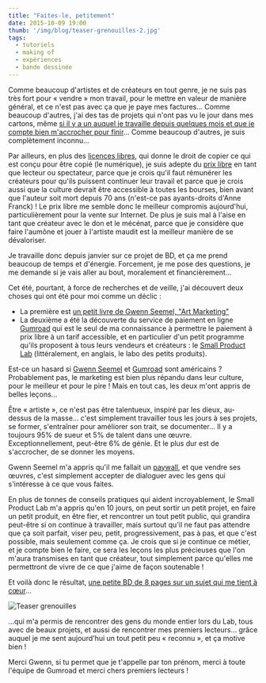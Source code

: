 ```yaml
---
title: "Faites-le, petitement"
date: 2015-10-09 19:00
thumb: '/img/blog/teaser-grenouilles-2.jpg'
tags:
  - tutoriels
  - making of
  - expériences
  - bande dessinée
---
```


Comme beaucoup d'artistes et de créateurs en tout genre, je ne suis pas très fort pour «&nbsp;vendre&nbsp;» mon travail, pour le mettre en valeur de manière général, et ce n'est pas avec ça que je paye mes factures...
Comme beaucoup d'autres, j'ai des tas de projets qui n'ont pas vu le jour dans mes cartons, même [si il y a un auquel je travaille depuis quelques mois et que je compte bien m'accrocher pour finir](../blog/projet-bd)...
Comme beaucoup d'autres, je suis complètement inconnu...

Par ailleurs, en plus des [licences libres](../a-propos/#fond-d-ecrans), qui donne le droit de copier ce qui est conçu pour être copié (le numérique), je suis adepte du [prix libre](https://fr.wikipedia.org/wiki/Prix_libre) en tant que lecteur ou spectateur, parce que je crois qu'il faut rémunérer les créateurs pour qu'ils puissent continuer leur travail et parce que je crois aussi que la culture devrait être accessible à toutes les bourses, bien avant que l'auteur soit mort depuis 70 ans (n'est-ce pas ayants-droits d'Anne Franck) ! Le prix libre me semble donc le meilleur compromis aujourd'hui, particulièrement pour la vente sur Internet. De plus je suis mal à l'aise en tant que créateur avec le don et le mécénat, parce que je considère que faire l'aumône et jouer à l'artiste maudit est la meilleur manière de se dévaloriser.

Je travaille donc depuis janvier sur ce projet de BD, et ça me prend beaucoup de temps et d'énergie. Forcement, je me pose des questions, je me demande si je vais aller au bout, moralement et financièrement...

Cet été, pourtant, à force de recherches et de veille, j'ai découvert deux choses qui ont été pour moi comme un déclic :
- La première est [un petit livre de Gwenn Seemel, "Art Marketing"](http://www.gwennseemel.com/index.php/pages/from-fr/category/marketing_art/)
- La deuxième a été la découverte du service de paiement en ligne [Gumroad](https://gumroad.com) qui est le seul de ma connaissance à permettre le paiement à prix libre à un tarif accessible, et en particulier d'un petit programme qu'ils proposent à tous leurs vendeurs et créateurs : le [Small Product Lab](https://gumroad.com/smallproductlab) (littéralement, en anglais, le labo des petits produits).

Est-ce un hasard si [Gwenn Seemel](http://www.gwennseemel.com/) et [Gumroad](https://gumroad.com) sont américains ? Probablement pas, le marketing est bien plus répandu dans leur culture, pour le meilleur et pour le pire !
Mais en tout cas, les deux m'ont appris de belles leçons...

Être « artiste », ce n'est pas être talentueux, inspiré par les dieux, au-dessus de la masse... c'est simplement travailler tous les jours à ses projets, se former, s'entraîner pour améliorer son trait, se documenter... Il y a toujours 95% de sueur et 5% de talent dans une œuvre. Exceptionnellement, peut-être 6% de génie. Et le plus dur est de s'accrocher, de se donner les moyens.

Gwenn Seemel m'a appris qu'il me fallait un [paywall](https://fr.wikipedia.org/wiki/P%C3%A9age_%28informatique%29), et que vendre ses œuvres, c'est simplement accepter de dialoguer avec les gens qui s'intéresse à ce que vous faites.

En plus de tonnes de conseils pratiques qui aident incroyablement, le Small Product Lab m'a appris qu'en 10 jours, on peut sortir un petit projet, en faire un petit produit, en être fier, et rencontrer un tout petit public, qui grandira peut-être si on continue à travailler, mais surtout qu'il ne faut pas attendre que ça soit parfait, viser peu, petit, progressivement, pas à pas, et que c'est possible, mais seulement comme ça.
Je crois que si je continue ce métier, et je compte bien le faire, ce sera les leçons les plus précieuses que l'on m'aura transmises en tant que créateur, tout simplement parce qu'elles me permettront de vivre de ce que j'aime de façon soutenable !

Et voilà donc le résultat, [une petite BD de 8 pages sur un sujet qui me tient à cœur](../bd/)...

![Teaser grenouilles](/img/blog/teaser-grenouilles-2.jpg)

...qui m'a permis de rencontrer des gens du monde entier lors du Lab, tous avec de beaux projets, et aussi de rencontrer mes premiers lecteurs... grâce auquel je me sent aujourd'hui un tout petit peu « reconnu », et ça motive bien !

Merci Gwenn, si tu permet que je t'appelle par ton prénom, merci à toute l'équipe de Gumroad et merci chers premiers lecteurs !
